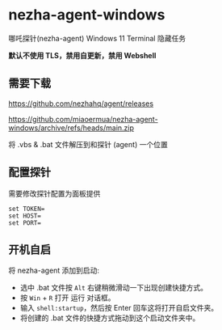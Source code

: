 # nezha-agent-windows

哪吒探针(nezha-agent) Windows 11 Terminal 隐藏任务

**默认不使用 TLS，禁用自更新，禁用 Webshell**

## 需要下载

https://github.com/nezhahq/agent/releases

https://github.com/miaoermua/nezha-agent-windows/archive/refs/heads/main.zip

将 .vbs & .bat 文件解压到和探针 (agent) 一个位置

## 配置探针

需要修改探针配置为面板提供

```
set TOKEN=
set HOST=
set PORT=
```

## 开机自启

将 nezha-agent 添加到启动:

- 选中 .bat 文件按 `Alt` 右键稍微滑动一下出现创建快捷方式。
- 按 `Win` + `R` 打开 运行 对话框。
- 输入 `shell:startup`，然后按 Enter 回车这将打开自启文件夹。
- 将创建的 .bat 文件的快捷方式拖动到这个启动文件夹中。
